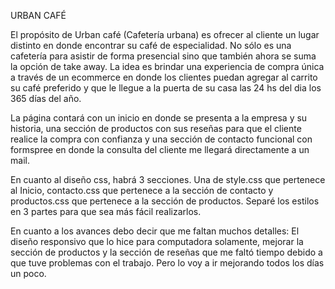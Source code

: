 URBAN CAFÉ

El propósito de Urban café (Cafetería urbana) es ofrecer al cliente un lugar distinto en donde encontrar su café de especialidad. No sólo es una cafetería para asistir de forma presencial sino que también ahora se suma la opción de take away. La idea es brindar una experiencia de compra única a través de un ecommerce en donde los clientes puedan agregar al carrito su café preferido y que le llegue a la puerta de su casa las 24 hs del dia los 365 días del año. 

La página contará con un inicio en donde se presenta a la empresa y su historia, una sección de productos con sus reseñas para que el cliente realice la compra con confianza y una sección de contacto funcional con formspree en donde la consulta del cliente me llegará directamente a un mail.

En cuanto al diseño css, habrá 3 secciones. Una de style.css que pertenece al Inicio, contacto.css que pertenece a la sección de contacto y productos.css que pertenece a la sección de productos. Separé los estilos en 3 partes para que sea más fácil realizarlos.

En cuanto a los avances debo decir que me faltan muchos detalles: El diseño responsivo que lo hice para computadora solamente, mejorar la sección de productos y la sección de reseñas que me faltó tiempo debido a que tuve problemas con el trabajo. Pero lo voy a ir mejorando todos los días un poco. 

